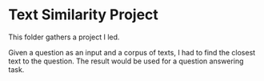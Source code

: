 # Text Similarity Project
This folder gathers a project I led.

Given a question as an input and a corpus of texts, I had to find the closest text to the question.
The result would be used for a question answering task.
